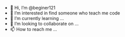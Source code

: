 - 👋 Hi, I’m @beginer121
- 👀 I’m interested in find someone who teach me code
- 🌱 I’m currently learning ...
- 💞️ I’m looking to collaborate on ...
- 📫 How to reach me ...

<!---
beginer121/beginer121 is a ✨ special ✨ repository because its `README.md` (this file) appears on your GitHub profile.
You can click the Preview link to take a look at your changes.
--->
